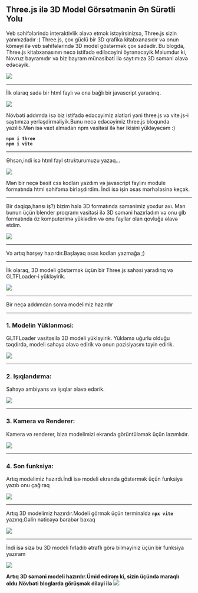 Three.js ilə 3D Model Görsətmənin Ən Sürətli Yolu
-------------------------------------------------

Veb səhifələrində interaktivlik əlavə etmək istəyirsinizsə, Three.js sizin yanınızdadır :) Three.js, çox güclü bir 3D qrafika kitabxanasıdır və onun köməyi ilə veb səhifələrində 3D model göstərmək çox sadədir. Bu blogda, Three.js kitabxanasının necə istifadə ediləcəyini öyrənəcəyik.Məlumdur ki, Novruz bayramıdır və biz bayram münasibəti ilə saytımıza 3D səməni əlavə edəcəyik.

![](./images/12.jpg)

* * *

İlk olaraq sadə bir html faylı və ona bağlı bir javascript yaradırıq.

![](./images/1.jpg)

Növbəti addımda isə biz istifadə edəcəyimiz alətləri yəni three.js və vite.js-i saytımıza yerləşdirməliyik.Bunu necə edəcəyimiz three.js bloqunda yazılıb.Mən isə vaxt almadan npm vasitəsi ilə hər ikisini yükləyəcəm :)

**`npm i three`**  
**`npm i vite`**

* * *

Əhsən,indi isə html fayl strukturumuzu yazaq...

![](./images/2.png)

Mən bir neçə bəsit css kodları yazdım və javascript faylını module formatında html səhifəmə birləşdirdim. İndi isə işin əsas mərhələsinə keçək.

* * *

Bir dəqiqə,hansı iş?) bizim hələ 3D formatında səmənimiz yoxdur axı. Mən bunun üçün blender proqramı vasitəsi ilə 3D səməni hazırladım və onu glb formatında öz komputerimə yüklədim və onu fayllar olan qovluğa əlavə etdim.

![](./images/3.jpg)

* * *

Və artıq hərşey hazırdır.Başlayaq əsas kodları yazmağa ;)

* * *

İlk olaraq, 3D modeli göstərmək üçün bir Three.js sahəsi yaradırıq və GLTFLoader-i yükləyirik.

![](./images/4.png)

* * *

Bir neçə addımdan sonra modelimiz hazırdır

* * *

### 1\. Modelin Yüklənməsi:

GLTFLoader vasitəsilə 3D modeli yükləyirik. Yükləmə uğurlu olduğu təqdirdə, modeli sahəyə əlavə edirik və onun pozisiyasını təyin edirik.

![](./images/5.png)

* * *

### 2\. Işıqlandırma:

Sahəyə ambiyans və işıqlar əlavə edərik.

![](./images/6.png)

* * *

### 3\. Kamera və Renderer:

Kamera və renderer, bizə modelimizi ekranda görüntüləmək üçün lazımlıdır.

![](./images/7.png)

* * *

### 4\. Son funksiya:

Artıq modelimiz hazırdı.İndi isə modeli ekranda göstərmək üçün funksiya yazıb onu çağıraq

![](./images/8.png)

* * *

Artıq 3D modelimiz hazırdır.Modeli görmək üçün terminalda **`npx vite`** yazırıq.Gəlin nəticəyə bərabər baxaq

![](/images/9.jpg)

* * *

İndi isə sizə bu 3D modeli fırladıb ətraflı görə bilməyiniz üçün bir funksiya yazıram

![](./images/10.png)

**Artıq 3D səməni modeli hazırdır.Ümid edirəm ki, sizin üçündə maraqlı oldu.Növbəti bloglarda görüşmək diləyi ilə**
![](./images/11.png)